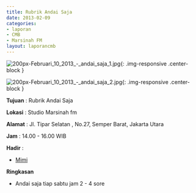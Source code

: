 ```yaml
---
title: Rubrik Andai Saja
date: 2013-02-09
categories:
- laporan
- CMB
- Marsinah FM
layout: laporancmb
---
```


![200px-Februari_10_2013_-_andai_saja_1.jpg](/uploads/200px-Februari_10_2013_-_andai_saja_1.jpg){: .img-responsive .center-block }

![200px-Februari_10_2013_-_andai_saja_2.jpg](/uploads/200px-Februari_10_2013_-_andai_saja_2.jpg){: .img-responsive .center-block }


**Tujuan** : Rubrik Andai Saja 

**Lokasi** : Studio Marsinah fm 

**Alamat** : Jl. Tipar Selatan , No.27, Semper Barat, Jakarta Utara 

**Jam** : 14.00 - 16.00 WIB 

**Hadir** :
* [Mimi](http://wiki.ciptamedia.org/wiki/Mimi)

**Ringkasan**  
* Andai saja tiap sabtu jam 2 - 4 sore
